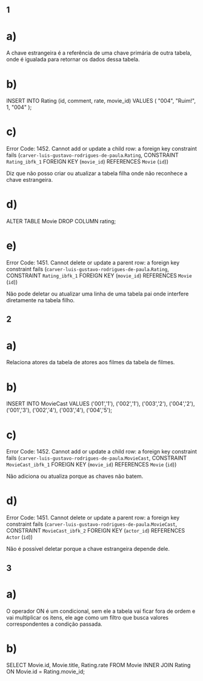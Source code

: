 ## 1

# a)

A chave estrangeira é a referência de uma chave primária de outra tabela, onde é igualada para retornar os dados dessa tabela.

# b)

INSERT INTO Rating (id, comment, rate, movie_id)
VALUES (
"004",
"Ruim!",
1,
"004"
);

# c)

Error Code: 1452. Cannot add or update a child row: a foreign key constraint fails (`carver-luis-gustavo-rodrigues-de-paula`.`Rating`, CONSTRAINT `Rating_ibfk_1` FOREIGN KEY (`movie_id`) REFERENCES `Movie` (`id`))

Diz que não posso criar ou atualizar a tabela filha onde não reconhece a chave estrangeira.

# d)

ALTER TABLE Movie DROP COLUMN rating;

# e)

Error Code: 1451. Cannot delete or update a parent row: a foreign key constraint fails (`carver-luis-gustavo-rodrigues-de-paula`.`Rating`, CONSTRAINT `Rating_ibfk_1` FOREIGN KEY (`movie_id`) REFERENCES `Movie` (`id`))

Não pode deletar ou atualizar uma linha de uma tabela pai onde interfere diretamente na tabela filho.

## 2

# a)

Relaciona atores da tabela de atores aos filmes da tabela de filmes.

# b)

INSERT INTO MovieCast VALUES
('001','1'), ('002','1'), ('003','2'),
('004','2'), ('001','3'), ('002','4'),
('003','4'), ('004','5');

# c)

Error Code: 1452. Cannot add or update a child row: a foreign key constraint fails (`carver-luis-gustavo-rodrigues-de-paula`.`MovieCast`, CONSTRAINT `MovieCast_ibfk_1` FOREIGN KEY (`movie_id`) REFERENCES `Movie` (`id`))

Não adiciona ou atualiza porque as chaves não batem.

# d)

Error Code: 1451. Cannot delete or update a parent row: a foreign key constraint fails (`carver-luis-gustavo-rodrigues-de-paula`.`MovieCast`, CONSTRAINT `MovieCast_ibfk_2` FOREIGN KEY (`actor_id`) REFERENCES `Actor` (`id`))

Não é possível deletar porque a chave estrangeira depende dele.

## 3

# a)

O operador ON é um condicional, sem ele a tabela vai ficar fora de ordem e vai multiplicar os itens, ele age como um filtro que busca valores correspondentes a condição passada.

# b)

SELECT Movie.id, Movie.title, Rating.rate FROM Movie
INNER JOIN Rating ON Movie.id = Rating.movie_id;
